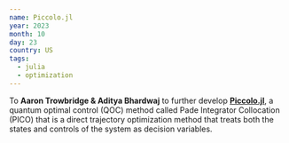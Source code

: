 ```yaml
---
name: Piccolo.jl
year: 2023
month: 10
day: 23
country: US
tags:
  - julia
  - optimization
---
```

To **Aaron Trowbridge & Aditya Bhardwaj** to further develop **[Piccolo.jl](https://github.com/aarontrowbridge/Piccolo.jl)**, a quantum optimal control (QOC) method called Pade Integrator Collocation (PICO) that is a direct trajectory optimization method that treats both the states and controls of the system as decision variables. 
